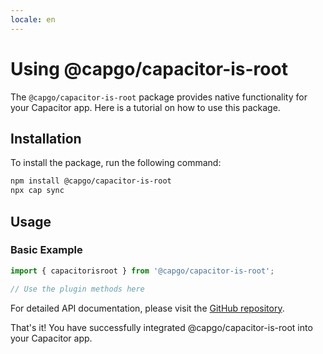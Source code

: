 ```yaml
---
locale: en
---
```

# Using @capgo/capacitor-is-root

The `@capgo/capacitor-is-root` package provides native functionality for your Capacitor app. Here is a tutorial on how to use this package.

## Installation

To install the package, run the following command:

```bash
npm install @capgo/capacitor-is-root
npx cap sync
```

## Usage

### Basic Example

```typescript
import { capacitorisroot } from '@capgo/capacitor-is-root';

// Use the plugin methods here
```

For detailed API documentation, please visit the [GitHub repository](https://github.com/Cap-go/capacitor-is-root).

That's it! You have successfully integrated @capgo/capacitor-is-root into your Capacitor app.
